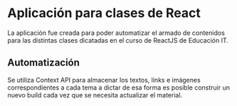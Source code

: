 # Aplicación para clases de React

La aplicación fue creada para poder automatizar el armado de contenidos para las distintas clases dicatadas en el curso de ReactJS de Educación IT. 

## Automatización

Se utiliza Context API para almacenar los textos, links e imágenes correspondientes a cada tema a dictar de esa forma es posible construir un nuevo build cada vez que se necesita actualizar el material.
